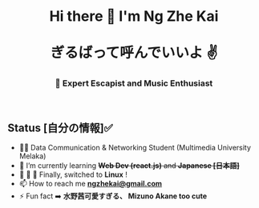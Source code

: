 <h1 align = "center"> Hi there 👋  I'm Ng Zhe Kai <br> <br> ぎるばって呼んでいいよ ✌️ <br> </h1>
<h3 align="center"> Expert Escapist and Music Enthusiast </h3>
<br>





## Status [自分の情報]✅
- 🙍‍♂️ Data Communication & Networking Student (Multimedia University Melaka)
- 🌱 I’m currently learning ~~**Web Dev (react.js)** and **Japanese [日本語]**~~
-    Finally, switched to **Linux** !
- 📫 How to reach me <a href="mailto:ngzhekai@gmail.com">**ngzhekai@gmail.com** </a>
- ⚡ Fun fact :arrow_right:  **水野茜可愛すぎる、 Mizuno Akane too cute**

<!--
**ngzhekai/ngzhekai** is a ✨ _special_ ✨ repository because its `README.md` (this file) appears on your GitHub profile.
- <details> <summary> 📫 How to reach me </summary> <a href="mailto:ngzhekai@gmail.com">ngzhekai@gmail.com </a></details>
Here are some ideas to get you started:

- 🔭 I’m currently working on ...
- 🌱 I’m currently learning ...
- 👯 I’m looking to collaborate on ...
- 🤔 I’m looking for help with ...
- 💬 Ask me about ...
- 📫 How to reach me: ...
- 😄 Pronouns: ...
- ⚡ Fun fact: ...
-->

